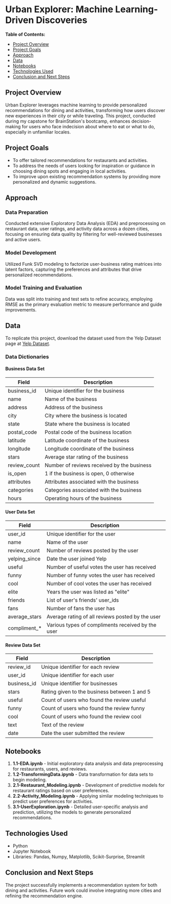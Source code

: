 # Urban Explorer: Machine Learning-Driven Discoveries

**Table of Contents:**
- [Project Overview](#project-overview)
- [Project Goals](#project-goals)
- [Approach](#approach)
- [Data](#data)
- [Notebooks](#notebooks)
- [Technologies Used](#technologies-used)
- [Conclusion and Next Steps](#conclusion-and-next-steps)

## Project Overview
Urban Explorer leverages machine learning to provide personalized recommendations for dining and activities, transforming how users discover new experiences in their city or while traveling. This project, conducted during my capstone for BrainStation's bootcamp, enhances decision-making for users who face indecision about where to eat or what to do, especially in unfamiliar locales.

## Project Goals
- To offer tailored recommendations for restaurants and activities.
- To address the needs of users looking for inspiration or guidance in choosing dining spots and engaging in local activities.
- To improve upon existing recommendation systems by providing more personalized and dynamic suggestions.

## Approach
### Data Preparation
Conducted extensive Exploratory Data Analysis (EDA) and preprocessing on restaurant data, user ratings, and activity data across a dozen cities, focusing on ensuring data quality by filtering for well-reviewed businesses and active users.

### Model Development
Utilized Funk SVD modeling to factorize user-business rating matrices into latent factors, capturing the preferences and attributes that drive personalized recommendations.

### Model Training and Evaluation
Data was split into training and test sets to refine accuracy, employing RMSE as the primary evaluation metric to measure performance and guide improvements.

## Data
To replicate this project, download the dataset used from the Yelp Dataset page at [Yelp Dataset](https://www.yelp.com/dataset).

### Data Dictionaries

#### Business Data Set
| Field         | Description                                         |
|---------------|-----------------------------------------------------|
| business_id   | Unique identifier for the business                  |
| name          | Name of the business                                |
| address       | Address of the business                             |
| city          | City where the business is located                   |
| state         | State where the business is located                 |
| postal_code   | Postal code of the business location                |
| latitude      | Latitude coordinate of the business                 |
| longitude     | Longitude coordinate of the business                |
| stars         | Average star rating of the business                 |
| review_count  | Number of reviews received by the business          |
| is_open       | 1 if the business is open, 0 otherwise              |
| attributes    | Attributes associated with the business             |
| categories    | Categories associated with the business             |
| hours         | Operating hours of the business                     |

#### User Data Set
| Field         | Description                                         |
|---------------|-----------------------------------------------------|
| user_id       | Unique identifier for the user                      |
| name          | Name of the user                                    |
| review_count  | Number of reviews posted by the user                |
| yelping_since | Date the user joined Yelp                           |
| useful        | Number of useful votes the user has received        |
| funny         | Number of funny votes the user has received         |
| cool          | Number of cool votes the user has received          |
| elite         | Years the user was listed as "elite"                |
| friends       | List of user's friends' user_ids                    |
| fans          | Number of fans the user has                         |
| average_stars | Average rating of all reviews posted by the user    |
| compliment_*  | Various types of compliments received by the user   |

#### Review Data Set
| Field         | Description                                    |
|---------------|------------------------------------------------|
| review_id   	| Unique identifier for each review              |
| user_id 	    | Unique identifier for each user  	             |
| business_id  	| Unique identifier for businesses  	           |
| stars       	| Rating given to the business between 1 and 5	 |
| useful	      | Count of users who found the review useful     |
| funny	        | Count of users who found the review funny	     |
| cool	        | Count of users who found the review cool	     |
| text	        | Text of the review                             |
| date        	| Date the user submitted the review	           |

## Notebooks
1. **1.1-EDA.ipynb** - Initial exploratory data analysis and data preprocessing for restaurants, users, and reviews.
2. **1.2-TransformingData.ipynb** - Data transformation for data sets to begin modeling.
3. **2.1-Restaurant_Modeling.ipynb** - Development of predictive models for restaurant ratings based on user preferences.
4. **2.2-Activity_Modeling.ipynb** - Applying similar modeling techniques to predict user preferences for activities.
5. **3.1-UserExploration.ipynb** - Detailed user-specific analysis and prediction, utilizing the models to generate personalized recommendations.

## Technologies Used
- Python
- Jupyter Notebook
- Libraries: Pandas, Numpy, Matplotlib, Scikit-Surprise, Streamlit

## Conclusion and Next Steps
The project successfully implements a recommendation system for both dining and activities. Future work could involve integrating more cities and refining the recommendation engine.
